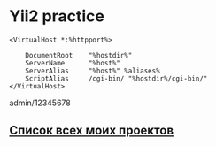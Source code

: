 # Yii2 practice

```
<VirtualHost *:%httpport%>

    DocumentRoot    "%hostdir%"
    ServerName      "%host%"
    ServerAlias     "%host%" %aliases%
    ScriptAlias     /cgi-bin/ "%hostdir%/cgi-bin/"
</VirtualHost>
```

admin/12345678

## [Список всех моих проектов][ListAllMyProject]

[ListAllMyProject]:<https://github.com/iebrosalin/all_public_projects>
